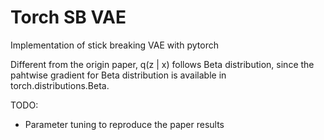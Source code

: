 # Torch SB VAE
Implementation of stick breaking VAE with pytorch

Different from the origin paper, q(z | x) follows Beta distribution, since the pahtwise gradient for Beta distribution is available in torch.distributions.Beta.

TODO:
- Parameter tuning to reproduce the paper results
